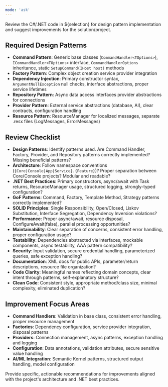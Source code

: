 ```yaml
---
mode: 'ask'
---
```

Review the C#/.NET code in ${selection} for design pattern implementation and suggest improvements for the solution/project.

## Required Design Patterns

- **Command Pattern**: Generic base classes (`CommandHandler<TOptions>`), `ICommandHandler<TOptions>` interface, `CommandHandlerOptions` inheritance, static `SetupCommand(IHost host)` methods
- **Factory Pattern**: Complex object creation service provider integration
- **Dependency Injection**: Primary constructor syntax, `ArgumentNullException` null checks, interface abstractions, proper service lifetimes
- **Repository Pattern**: Async data access interfaces provider abstractions for connections
- **Provider Pattern**: External service abstractions (database, AI), clear contracts, configuration handling
- **Resource Pattern**: ResourceManager for localized messages, separate .resx files (LogMessages, ErrorMessages)

## Review Checklist

- **Design Patterns**: Identify patterns used. Are Command Handler, Factory, Provider, and Repository patterns correctly implemented? Missing beneficial patterns?
- **Architecture**: Follow namespace conventions (`{Core|Console|App|Service}.{Feature}`)? Proper separation between Core/Console projects? Modular and readable?
- **.NET Best Practices**: Primary constructors, async/await with Task returns, ResourceManager usage, structured logging, strongly-typed configuration?
- **GoF Patterns**: Command, Factory, Template Method, Strategy patterns correctly implemented?
- **SOLID Principles**: Single Responsibility, Open/Closed, Liskov Substitution, Interface Segregation, Dependency Inversion violations?
- **Performance**: Proper async/await, resource disposal, ConfigureAwait(false), parallel processing opportunities?
- **Maintainability**: Clear separation of concerns, consistent error handling, proper configuration usage?
- **Testability**: Dependencies abstracted via interfaces, mockable components, async testability, AAA pattern compatibility?
- **Security**: Input validation, secure credential handling, parameterized queries, safe exception handling?
- **Documentation**: XML docs for public APIs, parameter/return descriptions, resource file organization?
- **Code Clarity**: Meaningful names reflecting domain concepts, clear intent through patterns, self-explanatory structure?
- **Clean Code**: Consistent style, appropriate method/class size, minimal complexity, eliminated duplication?

## Improvement Focus Areas

- **Command Handlers**: Validation in base class, consistent error handling, proper resource management
- **Factories**: Dependency configuration, service provider integration, disposal patterns  
- **Providers**: Connection management, async patterns, exception handling and logging
- **Configuration**: Data annotations, validation attributes, secure sensitive value handling
- **AI/ML Integration**: Semantic Kernel patterns, structured output handling, model configuration

Provide specific, actionable recommendations for improvements aligned with the project's architecture and .NET best practices.

